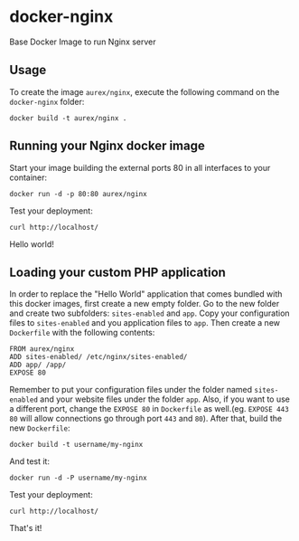 docker-nginx
==================

Base Docker Image to run Nginx server


Usage
-----

To create the image `aurex/nginx`, execute the following command on the `docker-nginx` folder:

    docker build -t aurex/nginx .


Running your Nginx docker image
-------------------------------

Start your image building the external ports 80 in all interfaces to your container:

    docker run -d -p 80:80 aurex/nginx

Test your deployment:

    curl http://localhost/

Hello world!

Loading your custom PHP application
-----------------------------------

In order to replace the "Hello World" application that comes bundled with this docker images, first create a new empty folder. Go to the new folder and create two subfolders: `sites-enabled` and `app`. Copy your configuration files to `sites-enabled` and you application files to `app`. Then create a new `Dockerfile` with the following contents:

    FROM aurex/nginx
    ADD sites-enabled/ /etc/nginx/sites-enabled/
    ADD app/ /app/
    EXPOSE 80

Remember to put your configuration files under the folder named `sites-enabled` and your website files under the folder `app`. Also, if you want to use a different port, change the `EXPOSE 80` in `Dockerfile` as well.(eg. `EXPOSE 443 80` will allow connections go through port `443` and `80`).
After that, build the new `Dockerfile`:

    docker build -t username/my-nginx

And test it:

    docker run -d -P username/my-nginx

Test your deployment:

    curl http://localhost/

That's it!
